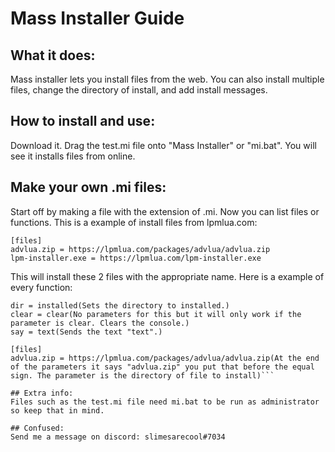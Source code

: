 # Mass Installer Guide

## What it does:
Mass installer lets you install files from the web.
You can also install multiple files, change the directory of install, and add install messages.

## How to install and use:
Download it.
Drag the test.mi file onto "Mass Installer" or "mi.bat".
You will see it installs files from online.

## Make your own .mi files:
Start off by making a file with the extension of .mi.
Now you can list files or functions.
This is a example of install files from lpmlua.com:

```
[files]
advlua.zip = https://lpmlua.com/packages/advlua/advlua.zip
lpm-installer.exe = https://lpmlua.com/lpm-installer.exe
```

This will install these 2 files with the appropriate name.
Here is a example of every function:

```[functions]
dir = installed(Sets the directory to installed.)
clear = clear(No parameters for this but it will only work if the parameter is clear. Clears the console.)
say = text(Sends the text "text".)

[files]
advlua.zip = https://lpmlua.com/packages/advlua/advlua.zip(At the end of the parameters it says "advlua.zip" you put that before the equal sign. The parameter is the directory of file to install)```

## Extra info:
Files such as the test.mi file need mi.bat to be run as administrator so keep that in mind.

## Confused:
Send me a message on discord: slimesarecool#7034

